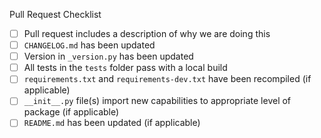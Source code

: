 Pull Request Checklist
 - [ ] Pull request includes a description of why we are doing this
 - [ ] `CHANGELOG.md` has been updated
 - [ ] Version in `_version.py` has been updated
 - [ ] All tests in the `tests` folder pass with a local build
 - [ ] `requirements.txt` and `requirements-dev.txt` have been recompiled (if applicable)
 - [ ] `__init__.py` file(s) import new capabilities to appropriate level of package (if applicable)
 - [ ] `README.md` has been updated (if applicable)

